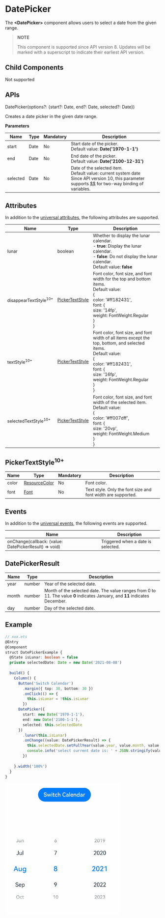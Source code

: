 # DatePicker

The **\<DatePicker>** component allows users to select a date from the given range.

>  **NOTE**
>
>  This component is supported since API version 8. Updates will be marked with a superscript to indicate their earliest API version.


## Child Components

Not supported


## APIs

DatePicker(options?: {start?: Date, end?: Date, selected?: Date})

Creates a date picker in the given date range.

**Parameters**

| Name  | Type| Mandatory| Description                                                    |
| -------- | -------- | ---- | ------------------------------------------------------------ |
| start    | Date     | No  | Start date of the picker.<br>Default value: **Date('1970-1-1')**         |
| end      | Date     | No  | End date of the picker.<br>Default value: **Date('2100-12-31')**       |
| selected | Date     | No  | Date of the selected item.<br>Default value: current system date<br>Since API version 10, this parameter supports [$$](../../quick-start/arkts-two-way-sync.md) for two-way binding of variables.|

## Attributes

In addition to the [universal attributes](ts-universal-attributes-size.md), the following attributes are supported.

| Name                            | Type                                     | Description                                                        |
| -------------------------------- | --------------------------------------------- | ------------------------------------------------------------ |
| lunar                            | boolean                                       | Whether to display the lunar calendar.<br>- **true**: Display the lunar calendar.<br>- **false**: Do not display the lunar calendar.<br>Default value: **false**|
| disappearTextStyle<sup>10+</sup> | [PickerTextStyle](#pickertextstyle10) | Font color, font size, and font width for the top and bottom items.<br>Default value:<br>{<br>color: '#ff182431',<br>font: {<br>size: '14fp', <br>weight: FontWeight.Regular<br>}<br>} |
| textStyle<sup>10+</sup>          | [PickerTextStyle](#pickertextstyle10) | Font color, font size, and font width of all items except the top, bottom, and selected items.<br>Default value:<br>{<br>color: '#ff182431',<br>font: {<br>size: '16fp', <br>weight: FontWeight.Regular<br>}<br>} |
| selectedTextStyle<sup>10+</sup>  | [PickerTextStyle](#pickertextstyle10) | Font color, font size, and font width of the selected item.<br>Default value:<br>{<br>color: '#ff007dff',<br>font: {<br>size: '20vp', <br>weight: FontWeight.Medium<br>}<br>} |

## PickerTextStyle<sup>10+</sup>

| Name  | Type                                    | Mandatory  | Description                     |
| ----- | ---------------------------------------- | ---- | ------------------------- |
| color | [ResourceColor](ts-types.md#resourcecolor) | No   | Font color.                    |
| font  | [Font](ts-types.md#font)                 | No   | Text style. Only the font size and font width are supported.|

## Events

In addition to the [universal events](ts-universal-events-click.md), the following events are supported.

| Name                                      | Description       |
| ---------------------------------------- | ----------- |
| onChange(callback: (value: DatePickerResult) =&gt; void) | Triggered when a date is selected.|

## DatePickerResult

| Name   | Type  | Description                         |
| ----- | ------ | --------------------------- |
| year  | number | Year of the selected date.                    |
| month | number | Month of the selected date. The value ranges from 0 to 11. The value **0** indicates January, and **11** indicates December.|
| day   | number | Day of the selected date.                    |


## Example


```ts
// xxx.ets
@Entry
@Component
struct DatePickerExample {
  @State isLunar: boolean = false
  private selectedDate: Date = new Date('2021-08-08')

  build() {
    Column() {
      Button('Switch Calendar')
        .margin({ top: 30, bottom: 30 })
        .onClick(() => {
          this.isLunar = !this.isLunar
        })
      DatePicker({
        start: new Date('1970-1-1'),
        end: new Date('2100-1-1'),
        selected: this.selectedDate
      })
        .lunar(this.isLunar)
        .onChange((value: DatePickerResult) => {
          this.selectedDate.setFullYear(value.year, value.month, value.day)
          console.info('select current date is: ' + JSON.stringify(value))
        })

    }.width('100%')
  }
}
```

![datePicker](figures/datePicker.gif)

